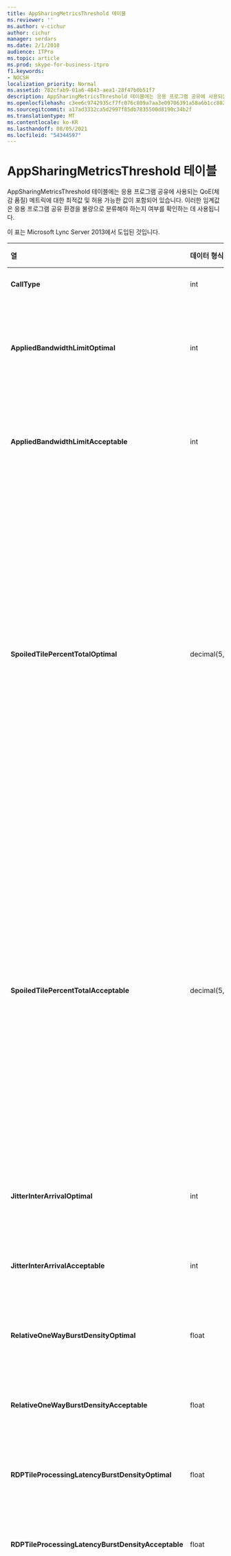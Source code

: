 ```yaml
---
title: AppSharingMetricsThreshold 테이블
ms.reviewer: ''
ms.author: v-cichur
author: cichur
manager: serdars
ms.date: 2/1/2018
audience: ITPro
ms.topic: article
ms.prod: skype-for-business-itpro
f1.keywords:
- NOCSH
localization_priority: Normal
ms.assetid: 782cfab9-01a6-4843-aea1-28f47b0b51f7
description: AppSharingMetricsThreshold 테이블에는 응용 프로그램 공유에 사용되는 QoE(체감 품질) 메트릭에 대한 최적값 및 허용 가능한 값이 포함되어 있습니다. 이러한 임계값은 응용 프로그램 공유 환경을 불량으로 분류해야 하는지 여부를 확인하는 데 사용됩니다.
ms.openlocfilehash: c3ee6c9742935cf7fc076c809a7aa3e09706391a58a6b1cc8025f5c5044dc5d5
ms.sourcegitcommit: a17ad3332ca5d2997f85db7835500d8190c34b2f
ms.translationtype: MT
ms.contentlocale: ko-KR
ms.lasthandoff: 08/05/2021
ms.locfileid: "54344597"
---
```

# <a name="appsharingmetricsthreshold-table"></a>AppSharingMetricsThreshold 테이블
 
AppSharingMetricsThreshold 테이블에는 응용 프로그램 공유에 사용되는 QoE(체감 품질) 메트릭에 대한 최적값 및 허용 가능한 값이 포함되어 있습니다. 이러한 임계값은 응용 프로그램 공유 환경을 불량으로 분류해야 하는지 여부를 확인하는 데 사용됩니다.
  
이 표는 Microsoft Lync Server 2013에서 도입된 것입니다.
  
|**열**|**데이터 형식**|**키/인덱스**|**세부 정보**|
|:-----|:-----|:-----|:-----|
|**CallType** <br/> |int  <br/> |Primary  <br/> |수행된 통화 유형입니다.  <br/> |
|**AppliedBandwidthLimitOptimal** <br/> |int  <br/> ||응용 프로그램 공유에 대한 최적의 대역폭 제한입니다. 기본값은 1000000입니다.  <br/> |
|**AppliedBandwidthLimitAcceptable** <br/> |int  <br/> ||응용 프로그램 공유에 대한 허용 가능한 대역폭 제한입니다. 기본값은 500000입니다.  <br/> |
|**SpoiledTilePercentTotalOptimal** <br/> |decimal(5,2)  <br/> ||응용 프로그램 공유 품질을 분류하기 위한 "부실" 타일의 최적 비율입니다. 이 값은 공유자의 콘텐츠 중 뷰어에 도달하지 못한 비율입니다. 공유자가 그래픽 원본에서 타일을 삭제하거나 ASMCU 타일이 각각의 공유자에서 타일을 삭제하면 콘텐츠가 삭제(또는 잘못됨)될 수 있습니다. 기본값은 11%입니다.  <br/> |
|**SpoiledTilePercentTotalAcceptable** <br/> |decimal(5,2)  <br/> ||응용 프로그램 공유 품질을 분류하기 위한 "부실" 타일에 대한 허용 가능한 비율입니다. 이 값은 공유자의 콘텐츠 중 뷰어에 도달하지 못한 비율입니다. 공유자가 그래픽 원본에서 타일을 삭제하거나 ASMCU 타일이 각각의 공유자에서 타일을 삭제하면 콘텐츠가 삭제(또는 잘못됨)될 수 있습니다. 기본값은 36%입니다.  <br/> |
|**JitterInterArrivalOptimal** <br/> |int  <br/> ||이 열은 Microsoft Lync Server 2013에서 사용되지 않습니다.  <br/> |
|**JitterInterArrivalAcceptable** <br/> |int  <br/> ||이 열은 Microsoft Lync Server 2013에서 사용되지 않습니다.  <br/> |
|**RelativeOneWayBurstDensityOptimal** <br/> |float  <br/> ||이 열은 Microsoft Lync Server 2013에서 사용되지 않습니다.  <br/> |
|**RelativeOneWayBurstDensityAcceptable** <br/> |float  <br/> ||이 열은 Microsoft Lync Server 2013에서 사용되지 않습니다.  <br/> |
|**RDPTileProcessingLatencyBurstDensityOptimal** <br/> |float  <br/> ||이 열은 Microsoft Lync Server 2013에서 사용되지 않습니다.  <br/> |
|**RDPTileProcessingLatencyBurstDensityAcceptable** <br/> |float  <br/> ||이 열은 Microsoft Lync Server 2013에서 사용되지 않습니다.  <br/> |
|**RelativeOneWayAverageOptimal** <br/> |float  <br/> ||응용 프로그램 공유에 포함된 두 개의 미디어 끝점 사이의 상대적 단방향 지연 시간에 대한 최적 값입니다. 이 값은 단일 홉 지연 시간 측정값입니다. 기본값은 1.0초입니다.  <br/> 이 열은 Microsoft Lync Server 2013에 도입된 것입니다.  <br/> |
|**RelativeOneWayAverageAcceptable** <br/> |float  <br/> ||응용 프로그램 공유에 포함된 두 개의 미디어 끝점 사이의 상대적 단방향 지연 시간에 대한 최적 값입니다. 이 값은 단일 홉 지연 시간 측정값입니다. 기본값은 1.75초입니다.  <br/> 이 열은 Microsoft Lync Server 2013에 도입된 것입니다.  <br/> |
|**RDPTileProcessingLatencyAverageOptimal** <br/> |float  <br/> ||보기 세션 기간 중 AS 회의 서버의 평균 RDP 타일 처리 지연 시간에 대한 최적 값입니다. 대기 시간은 서버에 시작 프레임이 인코딩되는 시간(시나리오에 따라 공유자 또는 MCU)과 동일한 시작 프레임이 뷰어에 디코딩되는 시간 차이입니다.  <br/> 평균 값이 높으면 보기 환경의 지연 시간이 길다는 것을 나타냅니다. 부하가 높은 회의 서버는 평균 대기 시간이 높을 수 있습니다. 기본값은 200ms입니다.  <br/> 이 열은 Microsoft Lync Server 2013에 도입된 것입니다.  <br/> |
|**RDPTileProcessingLatencyAverageAcceptable** <br/> |float  <br/> ||보기 세션 기간 중 AS 회의 서버의 평균 RDP 타일 처리 지연 시간에 대한 허용 가능한 값입니다. 대기 시간은 서버에 시작 프레임이 인코딩되는 시간(시나리오에 따라 공유자 또는 MCU)과 동일한 시작 프레임이 뷰어에 디코딩되는 시간 차이입니다.  <br/> 평균 값이 높으면 보기 환경의 지연 시간이 길다는 것을 나타냅니다. 부하가 높은 회의 서버는 평균 대기 시간이 높을 수 있습니다. 기본값은 200ms입니다.  <br/> 이 열은 Microsoft Lync Server 2013에 도입된 것입니다.  <br/> |
   

